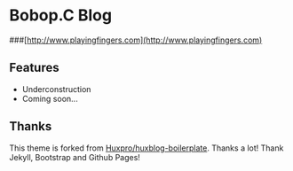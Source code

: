 # Bobop.C Blog

###[http://www.playingfingers.com](http://www.playingfingers.com)


## Features

- Underconstruction
- Coming soon...


## Thanks

This theme is forked from [Huxpro/huxblog-boilerplate](https://github.com/Huxpro/huxblog-boilerplate). Thanks a lot!
Thank Jekyll, Bootstrap and Github Pages!